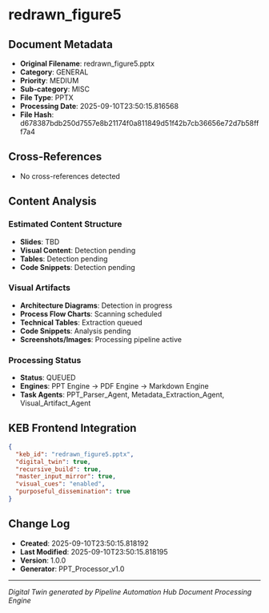 # redrawn_figure5

## Document Metadata
- **Original Filename**: redrawn_figure5.pptx
- **Category**: GENERAL
- **Priority**: MEDIUM
- **Sub-category**: MISC
- **File Type**: PPTX
- **Processing Date**: 2025-09-10T23:50:15.816568
- **File Hash**: d678387bdb250d7557e8b21174f0a811849d51f42b7cb36656e72d7b58fff7a4

## Cross-References
- No cross-references detected

## Content Analysis
### Estimated Content Structure
- **Slides**: TBD
- **Visual Content**: Detection pending
- **Tables**: Detection pending
- **Code Snippets**: Detection pending

### Visual Artifacts
- **Architecture Diagrams**: Detection in progress
- **Process Flow Charts**: Scanning scheduled  
- **Technical Tables**: Extraction queued
- **Code Snippets**: Analysis pending
- **Screenshots/Images**: Processing pipeline active

### Processing Status
- **Status**: QUEUED
- **Engines**: PPT Engine → PDF Engine → Markdown Engine
- **Task Agents**: PPT_Parser_Agent, Metadata_Extraction_Agent, Visual_Artifact_Agent

## KEB Frontend Integration
```json
{
  "keb_id": "redrawn_figure5.pptx",
  "digital_twin": true,
  "recursive_build": true,
  "master_input_mirror": true,
  "visual_cues": "enabled",
  "purposeful_dissemination": true
}
```

## Change Log
- **Created**: 2025-09-10T23:50:15.818192
- **Last Modified**: 2025-09-10T23:50:15.818195
- **Version**: 1.0.0
- **Generator**: PPT_Processor_v1.0

---
*Digital Twin generated by Pipeline Automation Hub Document Processing Engine*
